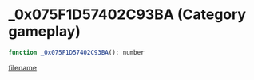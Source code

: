 # _0x075F1D57402C93BA (Category gameplay)

```js
function _0x075F1D57402C93BA(): number
```

[filename](_0x075F1D57402C93BA_m.md ':include')